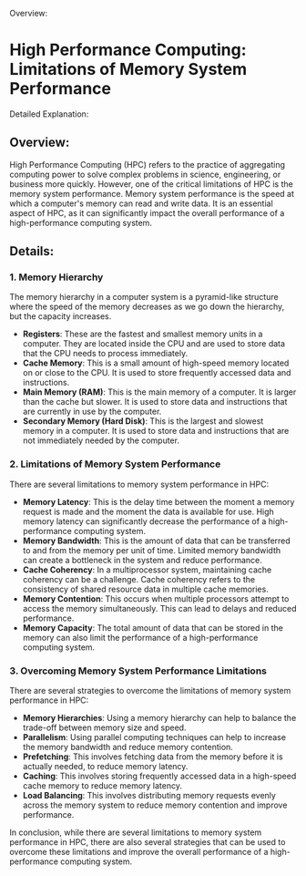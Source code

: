Overview:
# High Performance Computing: Limitations of Memory System Performance
Detailed Explanation:

## Overview:

High Performance Computing (HPC) refers to the practice of aggregating computing power to solve complex problems in science, engineering, or business more quickly. However, one of the critical limitations of HPC is the memory system performance. Memory system performance is the speed at which a computer's memory can read and write data. It is an essential aspect of HPC, as it can significantly impact the overall performance of a high-performance computing system.

## Details:

### 1. Memory Hierarchy

The memory hierarchy in a computer system is a pyramid-like structure where the speed of the memory decreases as we go down the hierarchy, but the capacity increases.

- **Registers**: These are the fastest and smallest memory units in a computer. They are located inside the CPU and are used to store data that the CPU needs to process immediately.
- **Cache Memory**: This is a small amount of high-speed memory located on or close to the CPU. It is used to store frequently accessed data and instructions.
- **Main Memory (RAM)**: This is the main memory of a computer. It is larger than the cache but slower. It is used to store data and instructions that are currently in use by the computer.
- **Secondary Memory (Hard Disk)**: This is the largest and slowest memory in a computer. It is used to store data and instructions that are not immediately needed by the computer.

### 2. Limitations of Memory System Performance

There are several limitations to memory system performance in HPC:

- **Memory Latency**: This is the delay time between the moment a memory request is made and the moment the data is available for use. High memory latency can significantly decrease the performance of a high-performance computing system.
- **Memory Bandwidth**: This is the amount of data that can be transferred to and from the memory per unit of time. Limited memory bandwidth can create a bottleneck in the system and reduce performance.
- **Cache Coherency**: In a multiprocessor system, maintaining cache coherency can be a challenge. Cache coherency refers to the consistency of shared resource data in multiple cache memories.
- **Memory Contention**: This occurs when multiple processors attempt to access the memory simultaneously. This can lead to delays and reduced performance.
- **Memory Capacity**: The total amount of data that can be stored in the memory can also limit the performance of a high-performance computing system.

### 3. Overcoming Memory System Performance Limitations

There are several strategies to overcome the limitations of memory system performance in HPC:

- **Memory Hierarchies**: Using a memory hierarchy can help to balance the trade-off between memory size and speed.
- **Parallelism**: Using parallel computing techniques can help to increase the memory bandwidth and reduce memory contention.
- **Prefetching**: This involves fetching data from the memory before it is actually needed, to reduce memory latency.
- **Caching**: This involves storing frequently accessed data in a high-speed cache memory to reduce memory latency.
- **Load Balancing**: This involves distributing memory requests evenly across the memory system to reduce memory contention and improve performance.

In conclusion, while there are several limitations to memory system performance in HPC, there are also several strategies that can be used to overcome these limitations and improve the overall performance of a high-performance computing system.